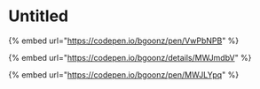 # Untitled

{% embed url="https://codepen.io/bgoonz/pen/VwPbNPB" %}

{% embed url="https://codepen.io/bgoonz/details/MWJmdbV" %}

{% embed url="https://codepen.io/bgoonz/pen/MWJLYpq" %}



